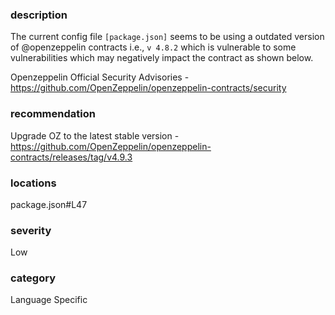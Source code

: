 ### description

The current config file `[package.json]` seems to be using a outdated version of @openzeppelin contracts i.e., `v 4.8.2` which is vulnerable to some vulnerabilities which may negatively impact the contract as shown below.

Openzeppelin Official Security Advisories - https://github.com/OpenZeppelin/openzeppelin-contracts/security




### recommendation

Upgrade OZ to the latest stable version - https://github.com/OpenZeppelin/openzeppelin-contracts/releases/tag/v4.9.3

### locations

package.json#L47

### severity

Low

### category

Language Specific